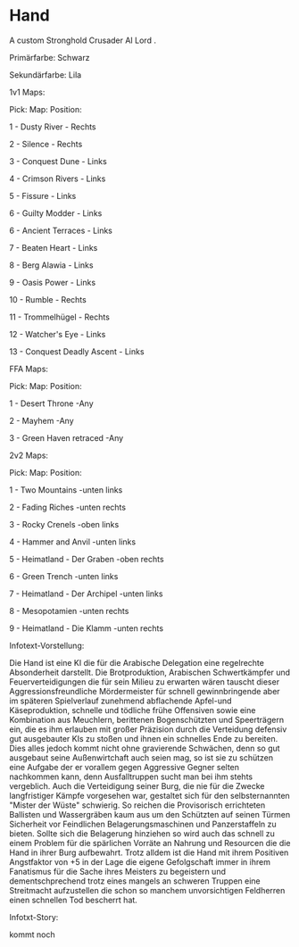 # Hand

A custom Stronghold Crusader AI Lord .

Primärfarbe: 	Schwarz

Sekundärfarbe:	Lila

1v1 Maps:

Pick:		  Map:			           	Position:

1	-	Dusty River		              -	Rechts	

2	-	Silence              	      -	Rechts

3	-	Conquest Dune              	-	Links

4	-	Crimson Rivers 		          -	Links

5  - Fissure                    - Links

6 - Guilty Modder               - Links

6 - Ancient Terraces            - Links

7	-	Beaten Heart 		            -	Links

8	-	Berg Alawia                	-	Links

9	-	Oasis Power		              -	Links

10	-	Rumble		               	-	Rechts

11	-	Trommelhügel		          -	Rechts

12  - Watcher's Eye             - Links

13 - Conquest Deadly Ascent     - Links



FFA Maps:

Pick:		Map:				            Position:

1	-	Desert Throne			          -Any

2	-	Mayhem			               	-Any

3	-	Green Haven retraced	    	-Any	


2v2 Maps:

Pick:		Map:				            Position:

1 - Two Mountains               -unten links

2 - Fading Riches               -unten rechts

3 - Rocky Crenels               -oben links

4 - Hammer and Anvil            -unten links 

5 - Heimatland - Der Graben     -oben rechts 

6 - Green Trench                -unten links 

7 - Heimatland - Der Archipel   -unten links

8 - Mesopotamien                -unten rechts

9 - Heimatland - Die Klamm      -unten rechts


Infotext-Vorstellung:

Die Hand ist eine KI die für die Arabische Delegation eine regelrechte Absonderheit darstellt. Die Brotproduktion, Arabischen Schwertkämpfer und Feuerverteidigungen die für sein Milieu zu erwarten wären tauscht dieser Aggressionsfreundliche Mördermeister für schnell gewinnbringende aber im späteren Spielverlauf zunehmend abflachende Apfel-und Käseproduktion, schnelle und tödliche frühe Offensiven sowie eine Kombination aus Meuchlern, berittenen Bogenschützten und Speerträgern ein, die es ihm erlauben mit großer Präzision durch die Verteidung defensiv gut ausgebauter KIs zu stoßen und ihnen ein schnelles Ende zu bereiten.
Dies alles jedoch kommt nicht ohne gravierende Schwächen, denn so gut ausgebaut seine Außenwirtchaft auch seien mag, so ist sie zu schützen eine Aufgabe der er vorallem gegen Aggressive Gegner selten nachkommen kann, denn Ausfalltruppen sucht man bei ihm stehts vergeblich.
Auch die Verteidigung seiner Burg, die nie für die Zwecke langfristiger Kämpfe vorgesehen war, gestaltet sich für den selbsternannten "Mister der Wüste"  schwierig. So reichen die Provisorisch errichteten Ballisten und Wassergräben kaum aus um den Schützten auf seinen Türmen Sicherheit vor Feindlichen Belagerungsmaschinen und Panzerstaffeln zu bieten.
Sollte sich die Belagerung hinziehen so wird auch das schnell zu einem Problem für die spärlichen Vorräte an Nahrung und Resourcen die die Hand in ihrer Burg aufbewahrt.
Trotz alldem ist die Hand mit ihrem Positiven Angstfaktor von +5 in der Lage die eigene Gefolgschaft immer in ihrem Fanatismus für die Sache ihres Meisters zu begeistern und dementschprechend trotz eines mangels an schweren Truppen eine Streitmacht aufzustellen die schon so manchem unvorsichtigen Feldherren einen schnellen Tod bescherrt hat.

Infotxt-Story:

kommt noch 
